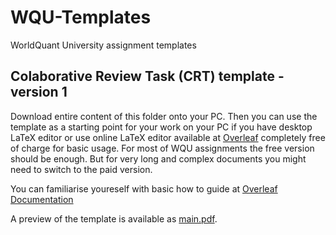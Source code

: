 # WQU-Templates
WorldQuant University assignment templates


## Colaborative Review Task (CRT) template - version 1

Download entire content of this folder onto your PC. Then you can use the template as a starting point for your work on your PC if you have desktop LaTeX editor or use online LaTeX editor available at [Overleaf](https://www.overleaf.com) completely free of charge for basic usage. For most of WQU assignments the free version should be enough. But for very long and complex documents you might need to switch to the paid version.

You can familiarise youreself with basic how to guide at [Overleaf Documentation](https://www.overleaf.com/learn)

A preview of the template is available as [main.pdf](main.pdf).
